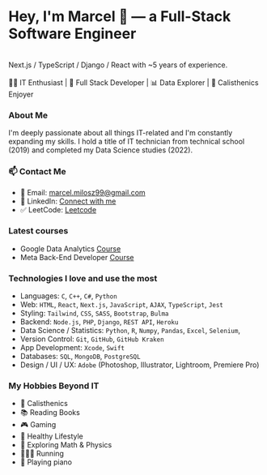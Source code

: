 # Hey, I'm Marcel 👋 — a Full-Stack Software Engineer 
<br>
Next.js / TypeScript / Django / React with ~5 years of experience.
<br><br>
👨‍💻 IT Enthusiast | 🚀 Full Stack Developer | 📊 Data Explorer | 💪 Calisthenics Enjoyer

### About Me

I'm deeply passionate about all things IT-related and I'm constantly expanding my skills. I hold a title of IT technician from technical school (2019) and completed my Data Science studies (2022).

### 📫 Contact Me

- 📧 Email: marcel.milosz99@gmail.com
- 💼 LinkedIn: [Connect with me](https://www.linkedin.com/in/marcelmilosz/)
- ✅ LeetCode: [Leetcode](https://leetcode.com/u/Marcluu/)

### Latest courses
- Google Data Analytics [Course](https://www.coursera.org/account/accomplishments/professional-cert/OHXK77VGINE2)
- Meta Back-End Developer [Course](https://coursera.org/share/0b2f318dae3589a552c0756c3b9178a7)

### Technologies I love and use the most

- Languages: `C`, `C++`, `C#`, `Python`
- Web: `HTML`, `React`, `Next.js`, `JavaScript`, `AJAX`, `TypeScript`, `Jest`
- Styling: `Tailwind`, `CSS`, `SASS`, `Bootstrap`, `Bulma`
- Backend: `Node.js`, `PHP`, `Django`, `REST API`, `Heroku`
- Data Science / Statistics: `Python`, `R`, `Numpy`, `Pandas`, `Excel`, `Selenium`, 
- Version Control: `Git`, `GitHub`, `GitHub Kraken`
- App Development: `Xcode`, `Swift`
- Databases: `SQL`, `MongoDB`, `PostgreSQL`
- Design / UI / UX: `Adobe` (Photoshop, Illustrator, Lightroom, Premiere Pro)

### My Hobbies Beyond IT

- 💪 Calisthenics
- 📚 Reading Books
- 🎮 Gaming
- 🍎 Healthy Lifestyle
- 🥵 Exploring Math & Physics
- 🏃🏻‍➡️ Running
- 🎹 Playing piano 
